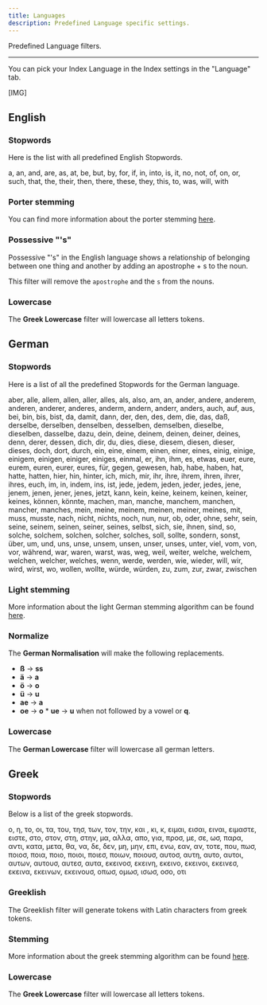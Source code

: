 ```yaml
---
title: Languages
description: Predefined Language specific settings.
---
```


Predefined Language filters.

---

You can pick your Index Language in the Index settings in the "Language" tab.

[IMG]

## English

### Stopwords

Here is the list with all predefined English Stopwords.

a, an, and, are, as, at, be, but, by,
for, if, in, into, is, it,
no, not, of, on, or, such,
that, the, their, then, there, these,
they, this, to, was, will, with

### Porter stemming

You can find more information about the porter stemming
[here](https://snowballstem.org/algorithms/porter/stemmer.html).

### Possessive "'s"

Possessive "'s" in the English language shows a relationship of belonging between one thing and another by adding an apostrophe + s to the noun.

This filter will remove the `apostrophe` and the `s` from the nouns.

### Lowercase

The **Greek Lowercase** filter will lowercase all letters tokens.

## German

### Stopwords

Here is a list of all the predefined Stopwords for the German language.

aber, alle, allem, allen, aller, alles, als, also, am, an, ander,
andere, anderem, anderen, anderer, anderes, anderm, andern, anderr,
anders, auch, auf, aus, bei, bin, bis, bist, da, damit, dann, der, den,
des, dem, die, das, daß, derselbe, derselben, denselben,
desselben, demselben, dieselbe, dieselben, dasselbe, dazu, dein,
deine, deinem, deinen, deiner, deines, denn, derer, dessen, dich, dir,
du, dies, diese, diesem, diesen, dieser, dieses, doch, dort, durch, ein,
eine, einem, einen, einer, eines, einig, einige, einigem, einigen,
einiger, einiges, einmal, er, ihn, ihm, es, etwas, euer, eure, eurem,
euren, eurer, eures, für, gegen, gewesen, hab, habe, haben, hat,
hatte, hatten, hier, hin, hinter, ich, mich, mir, ihr, ihre, ihrem,
ihren, ihrer, ihres, euch, im, in, indem, ins, ist, jede, jedem, jeden,
jeder, jedes, jene, jenem, jenen, jener, jenes, jetzt, kann, kein,
keine, keinem, keinen, keiner, keines, können, könnte, machen, man,
manche, manchem, manchen, mancher, manches, mein, meine, meinem,
meinen, meiner, meines, mit, muss, musste, nach, nicht, nichts, noch,
nun, nur, ob, oder, ohne, sehr, sein, seine, seinem, seinen, seiner,
seines, selbst, sich, sie, ihnen, sind, so, solche, solchem, solchen,
solcher, solches, soll, sollte, sondern, sonst, über, um, und, uns,
unse, unsem, unsen, unser, unses, unter, viel, vom, von, vor, während,
war, waren, warst, was, weg, weil, weiter, welche, welchem, welchen,
welcher, welches, wenn, werde, werden, wie, wieder, will, wir, wird,
wirst, wo, wollen, wollte, würde, würden, zu, zum, zur, zwar, zwischen

### Light stemming

More information about the light German stemming algorithm can be found
[here](https://www.researchgate.net/publication/40646150_Light_stemming_approach_for_the_French_Portuguese_German_and_Hungarian_languages).

### Normalize

The **German Normalisation** will make the following replacements.

- **ß** -> **ss**
- **ä** -> **a**
- **ö** -> **o**
- **ü** -> **u**
- **ae** -> **a**
- **oe** -> **o** \* **ue** -> **u** when not followed by a vowel or **q**.

### Lowercase

The **German Lowercase** filter will lowercase all german letters.

## Greek

### Stopwords

Below is a list of the greek stopwords.

ο, η, το, οι, τα, του, τησ, των, τον, την, και , κι, κ, ειμαι, εισαι, ειναι, ειμαστε, ειστε, στο, στον, στη, στην, μα, αλλα, απο, για, προσ, με, σε, ωσ, παρα, αντι, κατα, μετα, θα, να, δε, δεν, μη, μην, επι, ενω, εαν, αν, τοτε, που, πωσ, ποιοσ, ποια, ποιο, ποιοι, ποιεσ, ποιων, ποιουσ, αυτοσ, αυτη, αυτο, αυτοι, αυτων, αυτουσ, αυτεσ, αυτα, εκεινοσ, εκεινη, εκεινο, εκεινοι, εκεινεσ, εκεινα, εκεινων, εκεινουσ, οπωσ, ομωσ, ισωσ, οσο, οτι

### Greeklish

The Greeklish filter will generate tokens with Latin characters from greek tokens.

### Stemming

More information about the greek stemming algorithm can be found
[here](https://people.dsv.su.se/~hercules/papers/Ntais_greek_stemmer_thesis_final.pdf).

### Lowercase

The **Greek Lowercase** filter will lowercase all letters tokens.
